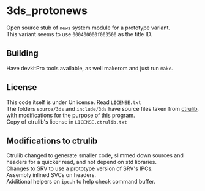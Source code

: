 # 3ds_protonews

Open source stub of `news` system module for a prototype variant.\
This variant seems to use `000400000f003500` as the title ID.

## Building

Have devkitPro tools available, as well makerom and just run `make`.

## License

This code itself is under Unlicense. Read `LICENSE.txt`\
The folders `source/3ds` and `include/3ds` have source files taken from [ctrulib](https://github.com/smealum/ctrulib), with modifications for the purpose of this program.\
Copy of ctrulib's license in `LICENSE.ctrulib.txt`

## Modifications to ctrulib

Ctrulib changed to generate smaller code, slimmed down sources and headers for a quicker read, and not depend on std libraries.\
Changes to SRV to use a prototype version of SRV's IPCs.\
Assembly inlined SVCs on headers.\
Additional helpers on `ipc.h` to help check command buffer.
